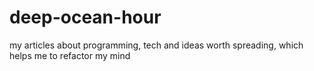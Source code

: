 # deep-ocean-hour
my articles about programming, tech and ideas worth spreading, which helps me to refactor my mind
